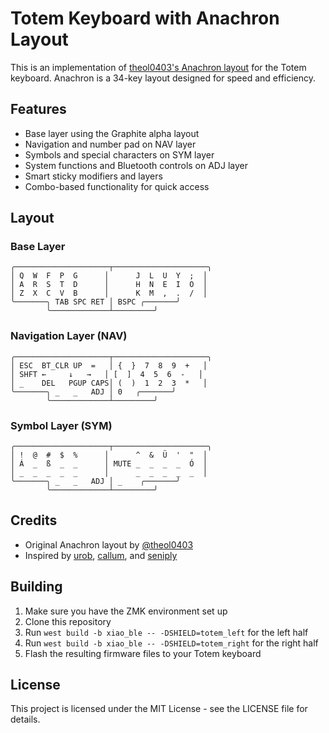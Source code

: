 # Totem Keyboard with Anachron Layout

This is an implementation of [theol0403's Anachron layout](https://github.com/theol0403/anachron-zmk-config) for the Totem keyboard. Anachron is a 34-key layout designed for speed and efficiency.

## Features

- Base layer using the Graphite alpha layout
- Navigation and number pad on NAV layer
- Symbols and special characters on SYM layer
- System functions and Bluetooth controls on ADJ layer
- Smart sticky modifiers and layers
- Combo-based functionality for quick access

## Layout

### Base Layer
```
╭─────────────────────┬─────────────────────╮
│ Q  W  F  P  G      │      J  L  U  Y  ;  │
│ A  R  S  T  D      │      H  N  E  I  O  │
│ Z  X  C  V  B      │      K  M  ,  .  /  │
╰───────╮ TAB SPC RET │ BSPC ╭───────╯
        ╰─────────────┴─────────╯
```

### Navigation Layer (NAV)
```
╭─────────────────────┬─────────────────────╮
│ ESC  BT_CLR UP  =   │ {  }  7  8  9  +   │
│ SHFT ←     ↓   →   │ [  ]  4  5  6  -   │
│ _    DEL   PGUP CAPS│ (  )  1  2  3  *   │
╰───────╮ _   _   ADJ │ 0   ╭───────╯
        ╰─────────────┴─────────╯
```

### Symbol Layer (SYM)
```
╭─────────────────────┬─────────────────────╮
│ !  @  #  $  %      │      ^  &  Ü  '  "  │
│ Á  _  ß  _  _      │ MUTE _  _  _  _  Ó  │
│ _  _  _  _  _      │      _  _  _  _  _  │
╰───────╮ _   _   ADJ │ _    ╭───────╯
        ╰─────────────┴─────────╯
```

## Credits

- Original Anachron layout by [@theol0403](https://github.com/theol0403)
- Inspired by [urob](https://github.com/urob), [callum](https://github.com/callum-oakley), and [seniply](https://github.com/seniply)

## Building

1. Make sure you have the ZMK environment set up
2. Clone this repository
3. Run `west build -b xiao_ble -- -DSHIELD=totem_left` for the left half
4. Run `west build -b xiao_ble -- -DSHIELD=totem_right` for the right half
5. Flash the resulting firmware files to your Totem keyboard

## License

This project is licensed under the MIT License - see the LICENSE file for details. 